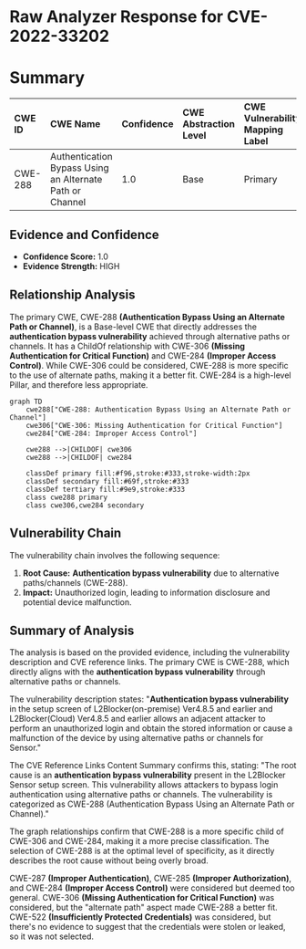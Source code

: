 # Raw Analyzer Response for CVE-2022-33202

# Summary
| CWE ID  | CWE Name                                            | Confidence | CWE Abstraction Level | CWE Vulnerability Mapping Label | CWE-Vulnerability Mapping Notes |
| :------- | :-------------------------------------------------- | :--------- | :---------------------- | :------------------------------ | :------------------------------ |
| CWE-288 | Authentication Bypass Using an Alternate Path or Channel | 1.0        | Base                    | Primary                       | Allowed                       |

## Evidence and Confidence

*   **Confidence Score:** 1.0
*   **Evidence Strength:** HIGH

## Relationship Analysis
The primary CWE, CWE-288 **(Authentication Bypass Using an Alternate Path or Channel)**, is a Base-level CWE that directly addresses the **authentication bypass vulnerability** achieved through alternative paths or channels. It has a ChildOf relationship with CWE-306 **(Missing Authentication for Critical Function)** and CWE-284 **(Improper Access Control)**. While CWE-306 could be considered, CWE-288 is more specific to the use of alternate paths, making it a better fit. CWE-284 is a high-level Pillar, and therefore less appropriate.

```mermaid
graph TD
    cwe288["CWE-288: Authentication Bypass Using an Alternate Path or Channel"]
    cwe306["CWE-306: Missing Authentication for Critical Function"]
    cwe284["CWE-284: Improper Access Control"]

    cwe288 -->|CHILDOF| cwe306
    cwe288 -->|CHILDOF| cwe284

    classDef primary fill:#f96,stroke:#333,stroke-width:2px
    classDef secondary fill:#69f,stroke:#333
    classDef tertiary fill:#9e9,stroke:#333
    class cwe288 primary
    class cwe306,cwe284 secondary
```

## Vulnerability Chain
The vulnerability chain involves the following sequence:
1.  **Root Cause:** **Authentication bypass vulnerability** due to alternative paths/channels (CWE-288).
2.  **Impact:** Unauthorized login, leading to information disclosure and potential device malfunction.

## Summary of Analysis
The analysis is based on the provided evidence, including the vulnerability description and CVE reference links. The primary CWE is CWE-288, which directly aligns with the **authentication bypass vulnerability** through alternative paths or channels.

The vulnerability description states: "**Authentication bypass vulnerability** in the setup screen of L2Blocker(on-premise) Ver4.8.5 and earlier and L2Blocker(Cloud) Ver4.8.5 and earlier allows an adjacent attacker to perform an unauthorized login and obtain the stored information or cause a malfunction of the device by using alternative paths or channels for Sensor."

The CVE Reference Links Content Summary confirms this, stating: "The root cause is an **authentication bypass vulnerability** present in the L2Blocker Sensor setup screen. This vulnerability allows attackers to bypass login authentication using alternative paths or channels. The vulnerability is categorized as CWE-288 (Authentication Bypass Using an Alternate Path or Channel)."

The graph relationships confirm that CWE-288 is a more specific child of CWE-306 and CWE-284, making it a more precise classification. The selection of CWE-288 is at the optimal level of specificity, as it directly describes the root cause without being overly broad.

CWE-287 **(Improper Authentication)**, CWE-285 **(Improper Authorization)**, and CWE-284 **(Improper Access Control)** were considered but deemed too general. CWE-306 **(Missing Authentication for Critical Function)** was considered, but the "alternate path" aspect made CWE-288 a better fit. CWE-522 **(Insufficiently Protected Credentials)** was considered, but there's no evidence to suggest that the credentials were stolen or leaked, so it was not selected.